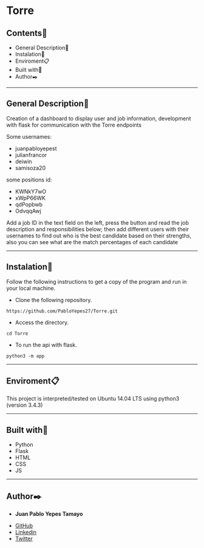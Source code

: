 # Torre


## Contents:open_file_folder:
 
- General Description:newspaper:
- Instalation:wrench:
- Enviroment:clipboard:
- Built with:hammer:
- Author:black_nib:
 
---
 
## General Description:newspaper:
 
Creation of a dashboard to display user and job information, development with flask for communication with the Torre endpoints

Some usernames:
- juanpabloyepest
- julianfrancor
- deiwin
- samisoza20

some positions id:
- KWNkY7wO
- xWpP66WK
- qdPopbwb
- OdvqqAwj

Add a job ID in the text field on the left, press the button and read the job description and responsibilities below; then add different users with their usernames to find out who is the best candidate based on their strengths, also you can see what are the match percentages of each candidate 

---

 
## Instalation:wrench:
 
Follow the following instructions to get a copy of the program and run in your local machine.
 
* Clone the following repository.
```
https://github.com/PabloYepes27/Torre.git
```
 
* Access the directory.
```
cd Torre
```

* To run the api with flask.
```
python3 -m app
```

---
 
## Enviroment:clipboard:

This project is interpreted/tested on Ubuntu 14.04 LTS using python3 (version 3.4.3)
 
---
 
## Built with:hammer:

* Python
* Flask
* HTML
* CSS
* JS
 
---
 
## Author:black_nib:
 
* **Juan Pablo Yepes Tamayo**
 - [GitHub](https://github.com/PabloYepes27)
 - [Linkedin](https://www.linkedin.com/in/pablo-yepes-120495)
 - [Twitter](https://twitter.com/pabloyepes27)